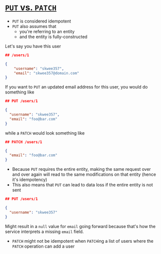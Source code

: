 # [`PUT` vs. `PATCH`](https://stackoverflow.com/a/34400076/5225575)

* `PUT` is considered idempotent
* `PUT` also assumes that
  * you're referring to an entity
  * and the entity is fully-constructed

Let's say you have this user

```json
## /users/1

{
    "username": "skwee357",
    "email": "skwee357@domain.com"
}
```

If you want to `PUT` an updated email address for this user, you would do something like

```json
## PUT /users/1

{
  "username": "skwee357",
  "email": "foo@bar.com"
}
```

while a `PATCH` would look something like

```json
## PATCH /users/1

{
  "email": "foo@bar.com"
}
```

* Because `PUT` requires the entire entity, making the same request over and over again will read to the same modifications on that entity (hence it's idempotency)
* This also means that `PUT` can lead to data loss if the entire entity is not sent

```json
## PUT /users/1

{
  "username": "skwee357"
}
```

Might result in a `null` value for `email` going forward because that's how the service interprets a missing `email` field.

* `PATCH` might not be idempotent when `PATCH`ing a list of users where the `PATCH` operation can add a user
